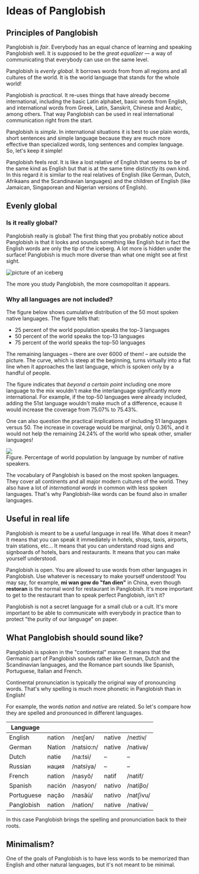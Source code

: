 # Ideas of Panglobish

## Principles of Panglobish

Panglobish is _fair_.
Everybody has an equal chance of learning and speaking Panglobish well.
It is supposed to be the _great equalizer_
— a way of communicating that everybody can use on the same level.

Panglobish is _evenly global_.
It borrows words from from all regions and all cultures of the world.
It is the world language that stands for the whole world!

Panglobish is _practical_.
It re-uses things that have already become international, including
the basic Latin alphabet,
basic words from English, and
international words from Greek, Latin, Sanskrit, Chinese and Arabic, among others.
That way Panglobish can be used in real international communication right from the start.

Panglobish is _simple_.
In international situations it is best to use plain words, short sentences and simple language
because they are much more effective than specialized words, long sentences and complex language.
So, let's keep it simple!

Panglobish feels _real_.
It is like a lost relative of English
that seems to be of the same kind as English but that is at the same time distinctly its own kind.
In this regard it is similar to the real relatives of English
(like German, Dutch, Afrikaans and the Scandinavian languages)
and the children of English
(like Jamaican, Singaporean and Nigerian versions of English).


## Evenly global

### Is it really global?

Panglobish really is global!
The first thing that you probably notice about Panglobish
is that it looks and sounds something like English
but in fact the English words are only the tip of the iceberg.
A lot more is hidden under the surface!
Panglobish is much more diverse than what one might see at first sight.

![](http://www.kupsala.net/PanGlobish/grafe/aismonte_eng.png "picture of an iceberg")

The more you study Panglobish, the more cosmopolitan it appears.


### Why all languages are not included?

The figure below shows cumulative distribution of the 50 most spoken native languages.
The figure tells that:

- 25 percent of the world population speaks the top-3 languages
- 50 percent of the world speaks the top-13 languages
- 75 percent of the world speaks the top-50 languages

The remaining languages – there are over 6000 of them! – are outside the picture.
The curve, which is steep at the beginning, turns virtually into a flat line when it approaches the last language,
which is spoken only by a handful of people.

The figure indicates that _beyond a certain point_
including one more language to the mix wouldn't make the interlanguage significantly more international.
For example, if the top-50 languages were already included,
adding the 51st language wouldn't make much of a difference,
ecause it would increase the coverage from 75.07% to 75.43%.

One can also question the practical implications of including 51 languages versus 50.
The increase in coverage would be marginal, only 0.36%,
and it would not help the remaining 24.24% of the world who speak other, smaller languages!

![](http://www.kupsala.net/PanGlobish/grafe/kumule.png)  
Figure. Percentage of world population by language by number of native speakers.

The vocabulary of Panglobish is based on the most spoken languages.
They cover all continents and all major modern cultures of the world.
They also have a lot of _international words_ in common with less spoken languages.
That's why Panglobish-like words can be found also in smaller languages.


## Useful in real life

Panglobish is meant to be a useful language in real life.
What does it mean?
It means that you can speak it immediately in hotels, shops, taxis, airports, train stations, etc...
It means that you can understand road signs and signboards of hotels, bars and restaurants.
It means that you can make yourself understood.

Panglobish is open.
You are allowed to use words from other languages in Panglobish.
Use whatever is necessary to make yourself understood!
You may say, for example, **mi wan gow do "fan dien"** in China,
even though **restoran** is the normal word for restaurant in Panglobish.
It's more important to get to the restaurant than to speak perfect Panglobish, isn't it?

Panglobish is not a secret language for a small club or a cult.
It's more important to be able to communicate with everybody in practice
than to protect "the purity of our language" on paper.



## What Panglobish should sound like?

Panglobish is spoken in the "continental" manner.
It means that the Germanic part of Panglobish sounds rather like German, Dutch and the Scandinavian languages,
and the Romance part sounds like Spanish, Portuguese, Italian and French.

Continental pronunciation is typically the original way of pronouncing words.
That's why spelling is much more phonetic in Panglobish than in English!

For example, the words *nation* and *native* are related.
So let's compare how they are spelled and pronounced in different languages.

| Language   |        |            |        |           |
|------------|--------|------------|--------|-----------|
| English    | nation | /neɪʃən/   | native | /neɪtiv/  |
| German     | Nation | /natsio:n/ | native | /nativə/  |
| Dutch      | natie  | /na:tsi/   | –      | –         |
| Russian    | нация  | /natsiya/  | –      | –         |
| French     | nation | /nasyõ/    | natif  | /natif/   |
| Spanish    | nación | /nasyon/   | nativo | /natiβo/  |
| Portuguese | nação  | /nasãũ/    | nativo | /natʃivu/ |
| Panglobish | nation | /nation/   | native | /nativə/  |

In this case Panglobish brings the spelling and pronunciation back to their roots.

<!-- https://en.wikipedia.org/wiki/List_of_Germanic_and_Latinate_equivalents_in_English -->

<!-- [University Word List](http://jbauman.com/aboutUWL.html) -->

## Minimalism?

One of the goals of Panglobish is to have less words to be memorized than English and other natural languages,
but it's not meant to be minimal.

